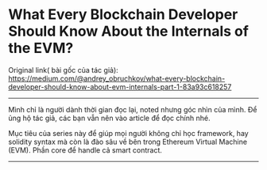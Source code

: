 # What Every Blockchain Developer Should Know About the Internals of the EVM? 

Original link( bài gốc của tác giả): https://medium.com/@andrey_obruchkov/what-every-blockchain-developer-should-know-about-evm-internals-part-1-83a93c618257

---
Mình chỉ là người dành thời gian đọc lại, noted nhưng góc nhìn của mình. Để ủng hộ tác giả, các bạn vẫn nên vào article để đọc chính nhé. 

Mục tiêu của series này để giúp mọi người không chỉ học framework, hay solidity syntax mà còn là đào sâu về bên trong Ethereum Virtual Machine (EVM). Phần core để handle cả smart contract.



---

